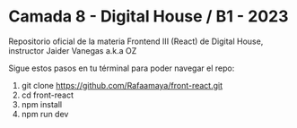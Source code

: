 # Camada 8 - Digital House / B1 - 2023
Repositorio oficial de la materia Frontend III (React) de Digital House, instructor Jaider Vanegas a.k.a OZ

Sigue estos pasos en tu términal para poder navegar el repo:

1. git clone https://github.com/Rafaamaya/front-react.git
2. cd front-react
3. npm install
4. npm run dev
